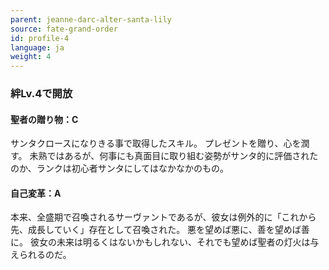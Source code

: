 ```yaml
---
parent: jeanne-darc-alter-santa-lily
source: fate-grand-order
id: profile-4
language: ja
weight: 4
---
```


### 絆Lv.4で開放

#### 聖者の贈り物：C

サンタクロースになりきる事で取得したスキル。
プレゼントを贈り、心を潤す。
未熟ではあるが、何事にも真面目に取り組む姿勢がサンタ的に評価されたのか、ランクは初心者サンタにしてはなかなかのもの。

#### 自己変革：A

本来、全盛期で召喚されるサーヴァントであるが、彼女は例外的に「これから先、成長していく」存在として召喚された。
悪を望めば悪に、善を望めば善に。
彼女の未来は明るくはないかもしれない、それでも望めば聖者の灯火は与えられるのだ。
